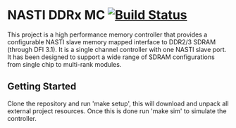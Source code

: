 # NASTI DDRx MC [![Build Status](https://travis-ci.org/diadatp/nasti-ddrx-mc.svg?branch=master)](https://travis-ci.org/diadatp/nasti-ddrx-mc)

This project is a high performance memory controller that provides a configurable NASTI slave memory mapped interface to DDR2/3 SDRAM (through DFI 3.1). It is a single channel controller with one NASTI slave port. It has been designed to support a wide range of SDRAM configurations from single chip to multi-rank modules.

## Getting Started

Clone the repository and run 'make setup', this will download and unpack all external project resources. Once this is done run 'make sim' to simulate the controller.